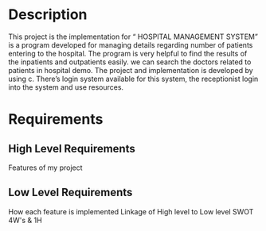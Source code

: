 
# Description

This project is the implementation for “ HOSPITAL MANAGEMENT SYSTEM” is a program developed for managing details regarding number of patients entering to the hospital. The program is very helpful to find the results of the inpatients and outpatients easily. we can search the doctors related to patients in hospital demo. The project and implementation is developed by using c. There’s login system available for this system, the receptionist login into the system and use resources.

# Requirements

## High Level Requirements
Features of my project

## Low Level Requirements

How each feature is implemented
Linkage of High level to Low level
SWOT
4W's & 1H